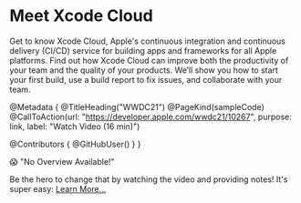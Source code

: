 # Meet Xcode Cloud

Get to know Xcode Cloud, Apple's continuous integration and continuous delivery (CI/CD) service for building apps and frameworks for all Apple platforms. Find out how Xcode Cloud can improve both the productivity of your team and the quality of your products. We’ll show you how to start your first build, use a build report to fix issues, and collaborate with your team.

@Metadata {
   @TitleHeading("WWDC21")
   @PageKind(sampleCode)
   @CallToAction(url: "https://developer.apple.com/wwdc21/10267", purpose: link, label: "Watch Video (16 min)")

   @Contributors {
      @GitHubUser(<replace this with your GitHub handle>)
   }
}

😱 "No Overview Available!"

Be the hero to change that by watching the video and providing notes! It's super easy:
 [Learn More…](https://wwdcnotes.com/documentation/wwdcnotes/contributing)

